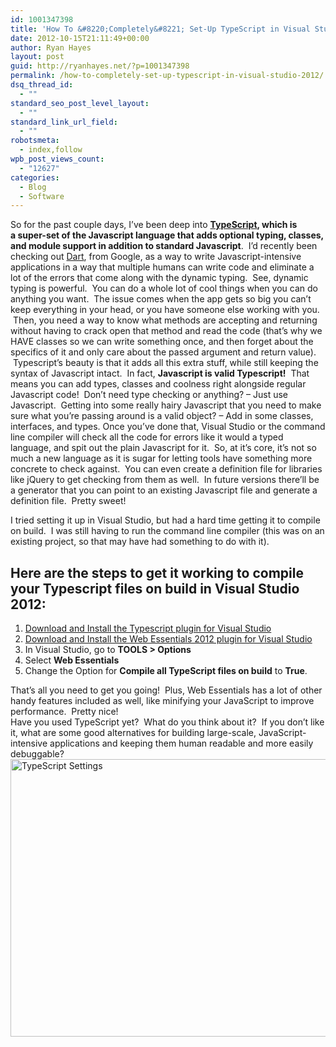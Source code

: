 ```yaml
---
id: 1001347398
title: 'How To &#8220;Completely&#8221; Set-Up TypeScript in Visual Studio 2012'
date: 2012-10-15T21:11:49+00:00
author: Ryan Hayes
layout: post
guid: http://ryanhayes.net/?p=1001347398
permalink: /how-to-completely-set-up-typescript-in-visual-studio-2012/
dsq_thread_id:
  - ""
standard_seo_post_level_layout:
  - ""
standard_link_url_field:
  - ""
robotsmeta:
  - index,follow
wpb_post_views_count:
  - "12627"
categories:
  - Blog
  - Software
---
```

So for the past couple days, I&#8217;ve been deep into **[TypeScript](http://www.typescriptlang.org/), which is a super-set of the Javascript language that adds optional typing, classes, and module support in addition to standard Javascript**.  I&#8217;d recently been checking out [Dart](http://dartlang.org), from Google, as a way to write Javascript-intensive applications in a way that multiple humans can write code and eliminate a lot of the errors that come along with the dynamic typing.  See, dynamic typing is powerful.  You can do a whole lot of cool things when you can do anything you want.  The issue comes when the app gets so big you can&#8217;t keep everything in your head, or you have someone else working with you.  Then, you need a way to know what methods are accepting and returning without having to crack open that method and read the code (that&#8217;s why we HAVE classes so we can write something once, and then forget about the specifics of it and only care about the passed argument and return value).  Typescript&#8217;s beauty is that it adds all this extra stuff, while still keeping the syntax of Javascript intact.  In fact, **Javascript is valid Typescript!**  That means you can add types, classes and coolness right alongside regular Javascript code!  Don&#8217;t need type checking or anything? &#8211; Just use Javascript.  Getting into some really hairy Javascript that you need to make sure what you&#8217;re passing around is a valid object? &#8211; Add in some classes, interfaces, and types. Once you&#8217;ve done that, Visual Studio or the command line compiler will check all the code for errors like it would a typed language, and spit out the plain Javascript for it.  So, at it&#8217;s core, it&#8217;s not so much a new language as it is sugar for letting tools have something more concrete to check against.  You can even create a definition file for libraries like jQuery to get checking from them as well.  In future versions there&#8217;ll be a generator that you can point to an existing Javascript file and generate a definition file.  Pretty sweet!

I tried setting it up in Visual Studio, but had a hard time getting it to compile on build.  I was still having to run the command line compiler (this was on an existing project, so that may have had something to do with it).

## Here are the steps to get it working to compile your Typescript files on build in Visual Studio 2012:

<!--more-->

  1. [Download and Install the Typescript plugin for Visual Studio](http://www.microsoft.com/en-us/download/details.aspx?id=34790)
  2. [Download and Install the Web Essentials 2012 plugin for Visual Studio](http://visualstudiogallery.msdn.microsoft.com/07d54d12-7133-4e15-becb-6f451ea3bea6)
  3. In Visual Studio, go to **TOOLS > Options**
  4. Select **Web Essentials**
  5. Change the Option for **Compile all TypeScript files on build** to **True**.

<div>
  That&#8217;s all you need to get you going!  Plus, Web Essentials has a lot of other handy features included as well, like minifying your JavaScript to improve performance.  Pretty nice!
</div>

<div>
</div>

<div>
  Have you used TypeScript yet?  What do you think about it?  If you don&#8217;t like it, what are some good alternatives for building large-scale, JavaScript-intensive applications and keeping them human readable and more easily debuggable?
</div>

<div>
</div>

<div>
  <a href="http://ryanhayes.wpengine.comimg/wp-content/uploads/2013/10/TypeScript-Settings_odh81v.png"><img class="alignnone size-full wp-image-1001347399" title="TypeScript Settings" alt="TypeScript Settings" src="http://ryanhayes.wpengine.comimg/wp-content/uploads/2013/10/TypeScript-Settings_odh81v.png" width="761" height="444" srcset="https://ryanhayes.netimg/wp-content/uploads/2013/10/TypeScript-Settings_odh81v.png 761w, https://ryanhayes.netimg/wp-content/uploads/2013/10/TypeScript-Settings_odh81v-300x175.png 300w" sizes="(max-width: 761px) 100vw, 761px" /></a>
</div>

<div>
</div>